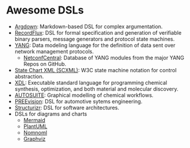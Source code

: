 # Awesome DSLs

- [Argdown](https://github.com/christianvoigt/argdown): Markdown-based DSL for complex argumentation.
- [RecordFlux](https://github.com/AdaCore/RecordFlux): DSL for formal specification and generation of verifiable binary parsers, message generators and protocol state machines.
- [YANG](https://en.wikipedia.org/wiki/YANG): Data modeling language for the definition of data sent over network management protocols.
  - [NetconfCentral](https://www.netconfcentral.org): Database of YANG modules from the major YANG Repos on GitHub.
- [State Chart XML (SCXML)](https://commons.apache.org/proper/commons-scxml/index.html): W3C state machine notation for control abstraction.
- [XDL](https://croningroup.gitlab.io/chemputer/xdl/standard/index.html): Executable standard language for programming chemical synthesis, optimization, and both material and molecular discovery.
- [AUTOSUITE](https://www.chemspeed.com/software-and-digitalization/autosuite/): Graphical modelling of chemical workflows.
- [PREEvision](https://www.vector.com/in/en/products/products-a-z/software/preevision/): DSL for automotive sytems engineering.
- [Structurizr](https://structurizr.com): DSL for software architectures.
- DSLs for diagrams and charts
  - [Mermaid](http://mermaid.js.org)
  - [PlantUML](https://plantuml.com)
  - [Nomnoml](https://nomnoml.com)
  - [Graphviz](https://www.graphviz.org)
